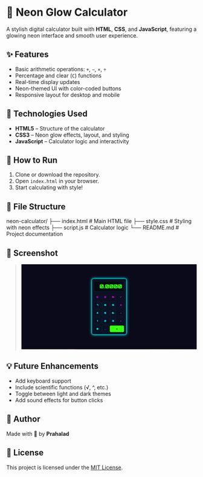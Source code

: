 # 🔢 Neon Glow Calculator

A stylish digital calculator built with **HTML**, **CSS**, and **JavaScript**, featuring a glowing neon interface and smooth user experience.

## ✨ Features

- Basic arithmetic operations: `+`, `−`, `×`, `÷`
- Percentage and clear (`C`) functions
- Real-time display updates
- Neon-themed UI with color-coded buttons
- Responsive layout for desktop and mobile

## 🧰 Technologies Used

- **HTML5** – Structure of the calculator
- **CSS3** – Neon glow effects, layout, and styling
- **JavaScript** – Calculator logic and interactivity

## 🚀 How to Run

1. Clone or download the repository.
2. Open `index.html` in your browser.
3. Start calculating with style!

## 📁 File Structure
neon-calculator/
 ├── index.html       # Main HTML file 
 ├── style.css        # Styling with neon effects
 ├── script.js        # Calculator logic 
 └── README.md        # Project documentation


## 📸 Screenshot

> ![Preview of the Neon Glow Calculator](screenshot.png)

## 💡 Future Enhancements

- Add keyboard support
- Include scientific functions (√, ^, etc.)
- Toggle between light and dark themes
- Add sound effects for button clicks

## 🙌 Author

Made with 💚 by **Prahalad**

## 📄 License

This project is licensed under the [MIT License](LICENSE).